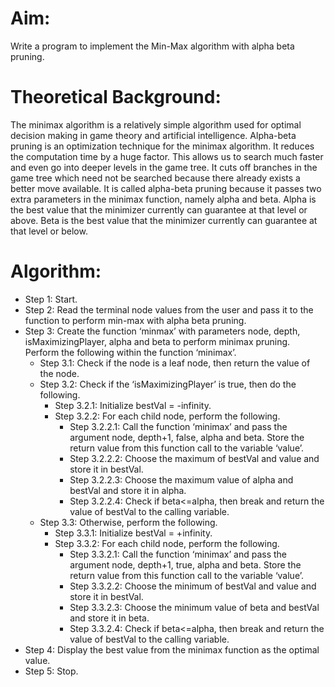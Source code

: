 # Aim:
Write a program to implement the Min-Max algorithm with alpha beta pruning.

# Theoretical Background:
The minimax algorithm is a relatively simple algorithm used for optimal decision making in game theory and artificial intelligence. Alpha-beta pruning is an optimization technique for the minimax algorithm. It reduces the
computation time by a huge factor. This allows us to search much faster and even go into deeper levels in the game tree. It cuts off branches in the game tree which need not be searched because there already exists a better move
available. It is called alpha-beta pruning because it passes two extra parameters in the minimax function, namely alpha and beta. Alpha is the best value that the minimizer currently can guarantee at that level or above. Beta is the best value that the minimizer currently can
guarantee at that level or below. 

# Algorithm:
- Step 1: Start.
- Step 2: Read the terminal node values from the user and pass it to the function to perform min-max with alpha beta pruning.
- Step 3: Create the function ‘minmax’ with parameters node, depth, isMaximizingPlayer, alpha and beta to perform minimax pruning. Perform the following within the function ‘minimax’.
  - Step 3.1: Check if the node is a leaf node, then return the value of the node.
  - Step 3.2: Check if the ‘isMaximizingPlayer’ is true, then do the following.
    - Step 3.2.1: Initialize bestVal = -infinity.
    - Step 3.2.2: For each child node, perform the following.
      - Step 3.2.2.1: Call the function ‘minimax’ and pass the argument node, depth+1, false, alpha and beta. Store the return value from this function call to the variable ‘value’.
      - Step 3.2.2.2: Choose the maximum of bestVal and value and store it in bestVal.
      - Step 3.2.2.3: Choose the maximum value of alpha and bestVal and store it in alpha.
      - Step 3.2.2.4: Check if beta&lt;=alpha, then break and return the value of bestVal to the calling variable.
  - Step 3.3: Otherwise, perform the following.
    - Step 3.3.1: Initialize bestVal = +infinity.
    - Step 3.3.2: For each child node, perform the following.
      - Step 3.3.2.1: Call the function ‘minimax’ and pass the argument node, depth+1, true, alpha and beta. Store the return value from this function call to the variable ‘value’.
      - Step 3.3.2.2: Choose the minimum of bestVal and value and store it in bestVal.
      - Step 3.3.2.3: Choose the minimum value of beta and bestVal and store it in beta.
      - Step 3.3.2.4: Check if beta&lt;=alpha, then break and return the value of bestVal to the calling variable.
- Step 4: Display the best value from the minimax function as the optimal value.
- Step 5: Stop.

